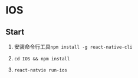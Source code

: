 # IOS

## Start

1. 安装命令行工具`npm install -g react-native-cli`

2. `cd IOS && npm install`

3. `react-natvie run-ios`



